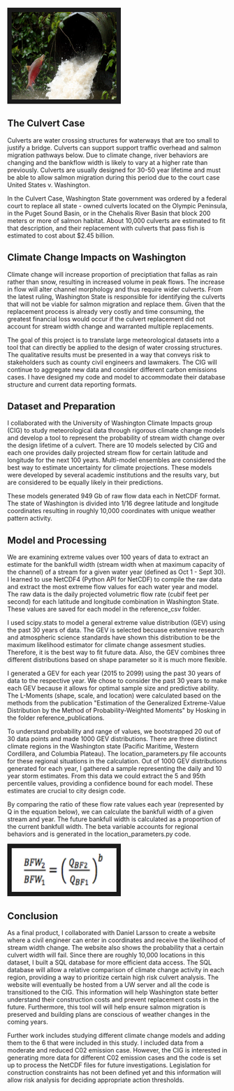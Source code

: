 
<img src="images/salmonculvert.jpg" 
 width="240" height="200" border="10" />

## The Culvert Case 

Culverts are water crossing structures for waterways that are too small to justify a bridge. 
Culverts can support support traffic overhead and salmon migration pathways below.  Due to climate change, river behaviors are 
changing and the bankflow width is likely to vary at a higher rate than previously. Culverts are usually designed for 30-50 year lifetime 
and must be able to allow salmon migration during this period due to the court case United States v. Washington.

In the Culvert Case, Washington State government was ordered by a federal court to replace all state - owned culverts located on 
the Olympic Peninsula, in the Puget Sound Basin, or in the Chehalis River Basin that block 200 meters or more of salmon habitat. 
About 10,000 culverts are estimated to fit that description, and their replacement with culverts that pass fish is estimated to 
cost about $2.45 billion.

## Climate Change Impacts on Washington

Climate change will increase proportion of preciptiation that fallas as rain rather than snow, resulting in increased volume in peak flows. The increase in flow will alter channel morphology and thus require wider culverts.  From the latest ruling, Washington State is responsible for identifying the culverts that will not be viable for salmon migration and replace them. Given that the replacement process is already very costly and time consuming, the greatest financial loss would occur if the culvert replacement did not account for stream width change and warranted multiple replacements. 

The goal of this project is to translate large meteorological datasets into a tool that can directly be applied to the design of water crossing structures. The qualitative results must be presented in a way that conveys risk to stakeholders such as county civil engineers and lawmakers. The CIG will continue to aggregate new data and consider different carbon emissions cases. I have designed my code and model to accommodate their database structure and current data reporting formats. 


## Dataset and Preparation 

I collaborated with the University of Washington Climate Impacts group (CIG) to study meteorological data through rigorous climate change models and develop a tool to represent the probability of stream width change over the design lifetime of a culvert. There are 10 models selected by CIG and each one provides daily projected stream flow for certain latitude and longitude for the next 100 years. Multi-model ensembles are considered the best way to estimate uncertainty for climate projections. These models were developed by several academic institutions and the results vary, but are considered to be equally likely in their predictions. 

These models generated 949 Gb of raw flow data each in NetCDF format. The state of Washington is divided into 1/16 degree latitude and longitude coordinates resulting in roughly 10,000 coordinates with unique weather pattern activity.

## Model and Processing
We are examining extreme values over 100 years of data to extract an estimate for the bankfull width (stream width when at maximum capacity of the channel) of a stream for a given water year (defined as Oct 1 - Sept 30). I learned to use NetCDF4 (Python API for NetCDF) to compile the raw data and extract the most extreme flow values for each water year and model. The raw data is the daily projected volumetric flow rate (cubif feet per second) for each latitude and longitude combination in Washington State. These values are saved for each model in the reference_csv folder. 

I used scipy.stats to model a general extreme value distribution (GEV) using the past 30 years of data. The GEV is selected becuase extensive research and atmospheric science standards have shown this distribution to be the maximum likelihood estimator for climate change assesment studies. Therefore, it is the best way to fit future data. Also, the GEV combines three different distributions based on shape parameter so it is much more flexible. 

I generated a GEV for each year (2015 to 2099) using the past 30 years of data to the respective year. We chose to consider the past 30 years to make each GEV because it allows for optimal sample size and predictive ability. The L-Moments (shape, scale, and location) were calculated based on the methods from the publication "Estimation of the Generalized Extreme-Value Distribution by the Method of Probability-Weighted Moments" by Hosking in the folder reference_publications. 

To understand probability and range of values, we bootstrapped 20 out of 30 data points and made 1000 GEV distributions. There are three distinct climate regions in the Washington state (Pacific Maritime, Western Cordillera, and Columbia Plateau). The location_parameters.py file accounts for these regional situations in the calculation. Out of 1000 GEV distributions generated for each year, I gathered a sample representing the daily and 10 year storm estimates. From this data we could extract the 5 and 95th percentile values, providing a confidence bound for each model. These estimates are crucial to city design code.  

By comparing the ratio of these flow rate values each year (represented by Q in the equation below), we can calculate the bankfull width of a given stream and year. The future bankfull width is calculated as a proportion of the current bankfull width. The beta variable accounts for regional behaviors and is generated in the location_parameters.py code. 

<img src="images/BFWformula.png" 
 width="240" height="100" border="10" />
 

## Conclusion 
As a final product, I collaborated with Daniel Larsson to create a website where a civil engineer can enter in coordinates and receive the likelihood of stream width change. The website also shows the probability that a certain culvert width will fail. Since there are roughly 10,000 locations in this dataset, I built a SQL database for more efficient data access. The SQL database will allow a relative comparison of climate change activity in each region, providing a way to prioritize certain high risk culvert analysis. The website will eventually be hosted from a UW server and all the code is transitioned to the CIG. This information will help Washington state better understand their construction costs and prevent replacement costs in the future. Furthermore, this tool will will help ensure salmon migration is preserved and building plans are conscious of weather changes in the coming years. 

Further work includes studying different climate change models and adding them to the 6 that were included in this study. I included data from a moderate and reduced C02 emission case. However, the CIG is interested in generating more data for different C02 emission cases and the code is set up to process the NetCDF files for future investigations. Legislation for construction constraints has not been defined yet and this information will allow risk analysis for deciding appropriate action thresholds. 




